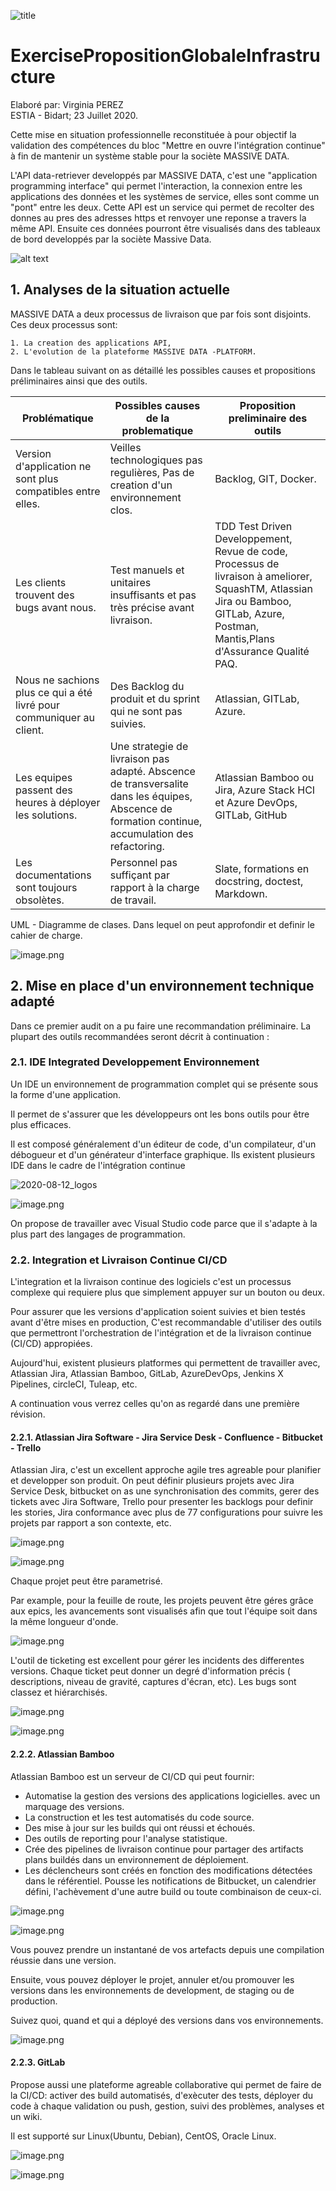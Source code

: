 ![title](https://www.bayonne.cci.fr/images/articles/Le-campus-ESTIA-confirme-son-attractivite_chapeau.png)
# ExercisePropositionGlobaleInfrastructure

Elaboré par: Virginia PEREZ  
ESTIA - Bidart; 
23 Juillet 2020.

Cette mise en situation professionnelle reconstituée à pour objectif la validation des compétences du bloc "Mettre en ouvre l'intégration continue" à fin de mantenir un système stable pour la sociète MASSIVE DATA.

L'API data-retriever developpés par MASSIVE DATA, c'est une "application programming interface" qui permet l'interaction, la connexion entre les applications des données et les systèmes de service, elles sont comme un "pont" entre les deux. Cette API est un service qui permet de recolter des donnes au pres des adresses https et renvoyer une reponse a travers la même API. Ensuite ces données pourront être visualisés dans des tableaux de bord developpés par la sociète Massive Data.

![alt text](https://qatestlab.com/assets/Uploads/API-Application-Programming-Interface.jpg)

## 1. Analyses de la situation actuelle

MASSIVE DATA a deux processus de livraison que par fois sont disjoints. Ces deux processus sont:

    1. La creation des applications API,
    2. L'evolution de la plateforme MASSIVE DATA -PLATFORM.
    
Dans le tableau suivant on as détaillé les possibles causes et propositions préliminaires ainsi que des outils.


|Problématique        |Possibles causes de la problematique           |Proposition preliminaire des outils                          |
|---------------------|----------------------------------------|--------------------------------|
|Version d'application ne sont plus compatibles entre elles.|Veilles technologiques pas regulières, Pas de creation d'un environnement clos.           |Backlog, GIT, Docker.                    | 
|Les clients trouvent des bugs avant nous.      |Test manuels et unitaires insuffisants et pas très précise avant livraison.  | TDD Test Driven Developpement, Revue de code, Processus de livraison à ameliorer, SquashTM, Atlassian Jira ou Bamboo, GITLab, Azure, Postman, Mantis,Plans d'Assurance Qualité PAQ.|
|Nous ne sachions plus ce qui a été livré pour communiquer au client.|Des Backlog du produit et du sprint qui ne sont pas suivies.    |Atlassian, GITLab, Azure.|
|Les equipes passent des heures à déployer les solutions.            |Une strategie de livraison pas adapté.  Abscence de transversalite dans les équipes, Abscence de formation continue, accumulation des refactoring. |  Atlassian Bamboo ou Jira, Azure Stack HCI et Azure DevOps, GITLab, GitHub|
|Les documentations sont toujours obsolètes.| Personnel pas suffiçant par rapport à la charge de travail.| Slate, formations en docstring, doctest, Markdown. |

UML - Diagramme de clases. Dans lequel on peut approfondir et definir le cahier de charge.

![image.png](attachment:image.png)

## 2. Mise en place d'un environnement technique adapté

Dans ce premier audit on a pu faire une recommandation préliminaire. La plupart des outils recommandées seront décrit à continuation :

### 2.1. IDE Integrated Developpement Environnement

Un IDE un environnement de programmation complet qui se présente sous la forme d'une application.

Il permet de s'assurer que les développeurs ont les bons outils pour être plus efficaces. 

Il est composé généralement d'un éditeur de code, d'un compilateur, d'un débogueur et d'un générateur d'interface graphique. Ils existent plusieurs IDE dans le cadre de l'intégration continue

![2020-08-12_logos](D:/Documents/ESTIA/Evaluation/images/2020-08-12_logos.png)

![image.png](https://www.bing.com/images/search?view=detailV2&insightstoken=bcid_RINKFUZrIasBsFIauoTs6UhEXqFO.....2g*ccid_g0oVRmsh&form=ANCMS1&iss=SBIUPLOADGET&selectedindex=0&id=-1447088696&ccid=g0oVRmsh&exph=127&expw=600&vt=2&sim=11)



On propose de travailler avec Visual Studio code parce que il s'adapte à la plus part des langages de programmation.

### 2.2. Integration et Livraison Continue CI/CD

L'integration et la livraison continue des logiciels c'est un processus complexe qui requiere plus que simplement appuyer sur un bouton ou deux.

Pour assurer que les versions d'application soient suivies et bien testés avant d'être mises en production, C'est recommandable d'utiliser des outils que permettront l'orchestration de l'intégration et de la livraison continue (CI/CD) appropiées.

Aujourd'hui, existent plusieurs platformes qui permettent de travailler avec, Atlassian Jira, Atlassian Bamboo, GitLab, AzureDevOps, Jenkins X Pipelines, circleCI, Tuleap, etc.

A continuation vous verrez celles qu'on as regardé dans une première révision.

#### 2.2.1. Atlassian Jira Software - Jira Service Desk - Confluence - Bitbucket - Trello

Atlassian Jira, c'est un excellent approche agile tres agreable pour planifier et developper son produit. On peut définir plusieurs projets avec Jira Service Desk, bitbucket on as une synchronisation des commits, gerer des tickets avec Jira Software, Trello pour presenter les backlogs pour definir les stories, Jira conformance avec plus de 77 configurations pour suivre les projets par rapport a son contexte,  etc.

![image.png](attachment:image.png)

![image.png](attachment:image.png)

Chaque projet peut être parametrisé.

Par example, pour la feuille de route, les projets peuvent être géres grâce aux epics, les avancements sont visualisés afin que tout l'équipe soit dans la même longueur d'onde.

![image.png](attachment:image.png)

L'outil de ticketing est excellent pour gérer les incidents des differentes versions. Chaque ticket peut donner un degré d'information précis ( descriptions, niveau de gravité, captures d'écran, etc). Les bugs sont classez et hiérarchisés.

![image.png](attachment:image.png)

![image.png](attachment:image.png)

#### 2.2.2. Atlassian Bamboo

Atlassian Bamboo est un serveur de CI/CD qui peut fournir:

* Automatise la gestion des versions des applications logicielles. avec un marquage des versions.
* La construction et les test automatisés du code source.
* Des mise à jour sur les builds qui ont réussi et échoués.
* Des outils de reporting pour l'analyse statistique.
* Crée des pipelines de livraison continue pour partager des artifacts plans buildés dans un environnement de déploiement. 
* Les déclencheurs sont créés en fonction des modifications détectées dans le référentiel. Pousse les notifications de Bitbucket, un calendrier défini, l'achèvement d'une autre build ou toute combinaison de ceux-ci.

![image.png](attachment:image.png)

![image.png](attachment:image.png)

Vous pouvez prendre un instantané de vos artefacts depuis une compilation réussie dans une version.

Ensuite, vous pouvez déployer le projet, annuler et/ou promouver les versions dans les environnements de development, de staging ou de production.

Suivez quoi, quand et qui a déployé des versions dans vos environnements.

![image.png](attachment:image.png)

#### 2.2.3. GitLab

Propose aussi une plateforme agreable collaborative qui permet de faire de la CI/CD: activer des build automatisés, d'exècuter des tests, déployer du code à chaque validation ou push, gestion, suivi des problèmes, analyses et un wiki.

Il est supporté sur Linux(Ubuntu, Debian), CentOS, Oracle Linux.

![image.png](attachment:image.png)

![image.png](attachment:image.png)
